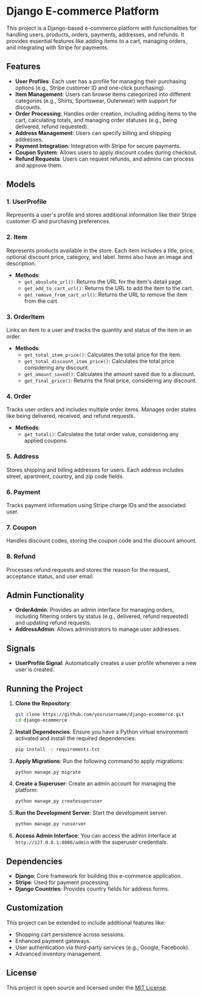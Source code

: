 # Django E-commerce Platform

This project is a Django-based e-commerce platform with functionalities for handling users, products, orders, payments, addresses, and refunds. It provides essential features like adding items to a cart, managing orders, and integrating with Stripe for payments.

## Features

- **User Profiles**: Each user has a profile for managing their purchasing options (e.g., Stripe customer ID and one-click purchasing).
- **Item Management**: Users can browse items categorized into different categories (e.g., Shirts, Sportswear, Outerwear) with support for discounts.
- **Order Processing**: Handles order creation, including adding items to the cart, calculating totals, and managing order statuses (e.g., being delivered, refund requested).
- **Address Management**: Users can specify billing and shipping addresses.
- **Payment Integration**: Integration with Stripe for secure payments.
- **Coupon System**: Allows users to apply discount codes during checkout.
- **Refund Requests**: Users can request refunds, and admins can process and approve them.

## Models

### 1. **UserProfile**
Represents a user's profile and stores additional information like their Stripe customer ID and purchasing preferences.

### 2. **Item**
Represents products available in the store. Each item includes a title, price, optional discount price, category, and label. Items also have an image and description.

- **Methods**:
  - `get_absolute_url()`: Returns the URL for the item's detail page.
  - `get_add_to_cart_url()`: Returns the URL to add the item to the cart.
  - `get_remove_from_cart_url()`: Returns the URL to remove the item from the cart.

### 3. **OrderItem**
Links an item to a user and tracks the quantity and status of the item in an order.

- **Methods**:
  - `get_total_item_price()`: Calculates the total price for the item.
  - `get_total_discount_item_price()`: Calculates the total price considering any discount.
  - `get_amount_saved()`: Calculates the amount saved due to a discount.
  - `get_final_price()`: Returns the final price, considering any discount.

### 4. **Order**
Tracks user orders and includes multiple order items. Manages order states like being delivered, received, and refund requests.

- **Methods**:
  - `get_total()`: Calculates the total order value, considering any applied coupons.

### 5. **Address**
Stores shipping and billing addresses for users. Each address includes street, apartment, country, and zip code fields.

### 6. **Payment**
Tracks payment information using Stripe charge IDs and the associated user.

### 7. **Coupon**
Handles discount codes, storing the coupon code and the discount amount.

### 8. **Refund**
Processes refund requests and stores the reason for the request, acceptance status, and user email.

## Admin Functionality

- **OrderAdmin**: Provides an admin interface for managing orders, including filtering orders by status (e.g., delivered, refund requested) and updating refund requests.
- **AddressAdmin**: Allows administrators to manage user addresses.

## Signals

- **UserProfile Signal**: Automatically creates a user profile whenever a new user is created.

## Running the Project

1. **Clone the Repository**:
   ```bash
   git clone https://github.com/yourusername/django-ecommerce.git
   cd django-ecommerce
   ```

2. **Install Dependencies**:
   Ensure you have a Python virtual environment activated and install the required dependencies:
   ```bash
   pip install -r requirements.txt
   ```

3. **Apply Migrations**:
   Run the following command to apply migrations:
   ```bash
   python manage.py migrate
   ```

4. **Create a Superuser**:
   Create an admin account for managing the platform:
   ```bash
   python manage.py createsuperuser
   ```

5. **Run the Development Server**:
   Start the development server:
   ```bash
   python manage.py runserver
   ```

6. **Access Admin Interface**:
   You can access the admin interface at `http://127.0.0.1:8000/admin` with the superuser credentials.

## Dependencies

- **Django**: Core framework for building this e-commerce application.
- **Stripe**: Used for payment processing.
- **Django Countries**: Provides country fields for address forms.

## Customization

This project can be extended to include additional features like:

- Shopping cart persistence across sessions.
- Enhanced payment gateways.
- User authentication via third-party services (e.g., Google, Facebook).
- Advanced inventory management.

## License

This project is open source and licensed under the [MIT License](LICENSE).
